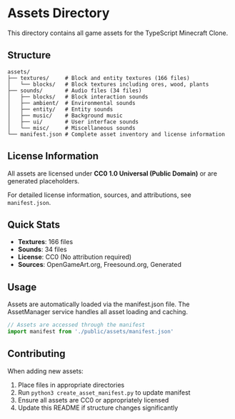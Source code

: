 # Assets Directory

This directory contains all game assets for the TypeScript Minecraft Clone.

## Structure

```
assets/
├── textures/     # Block and entity textures (166 files)
│   └── blocks/   # Block textures including ores, wood, plants
├── sounds/       # Audio files (34 files)
│   ├── blocks/   # Block interaction sounds
│   ├── ambient/  # Environmental sounds
│   ├── entity/   # Entity sounds
│   ├── music/    # Background music
│   ├── ui/       # User interface sounds
│   └── misc/     # Miscellaneous sounds
└── manifest.json # Complete asset inventory and license information
```

## License Information

All assets are licensed under **CC0 1.0 Universal (Public Domain)** or are generated placeholders.

For detailed license information, sources, and attributions, see `manifest.json`.

## Quick Stats

- **Textures**: 166 files
- **Sounds**: 34 files
- **License**: CC0 (No attribution required)
- **Sources**: OpenGameArt.org, Freesound.org, Generated

## Usage

Assets are automatically loaded via the manifest.json file. The AssetManager service handles all asset loading and caching.

```typescript
// Assets are accessed through the manifest
import manifest from './public/assets/manifest.json'
```

## Contributing

When adding new assets:

1. Place files in appropriate directories
2. Run `python3 create_asset_manifest.py` to update manifest
3. Ensure all assets are CC0 or appropriately licensed
4. Update this README if structure changes significantly
